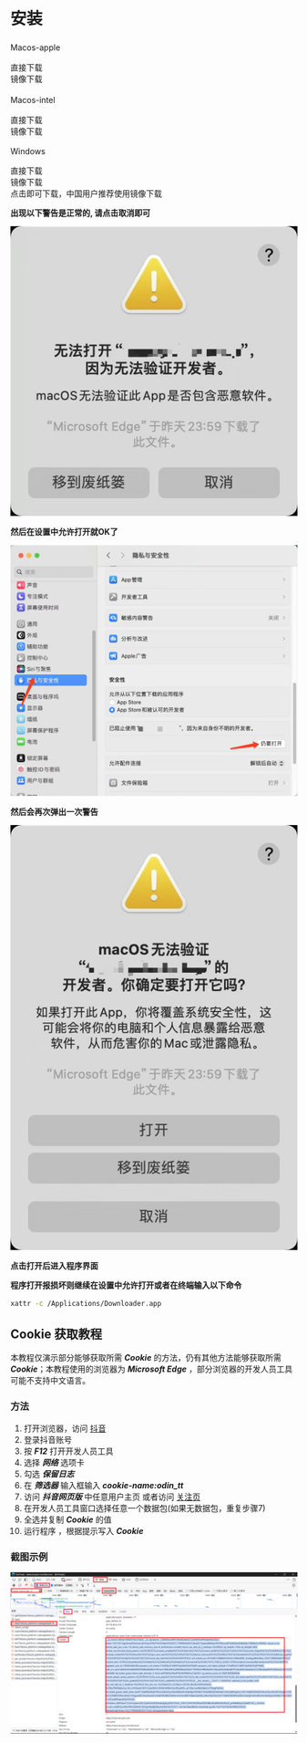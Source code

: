 # 安装

<!DOCTYPE html>
<html lang="en">
  <head>
    <meta charset="UTF-8" />
    <meta name="viewport" content="width=device-width, initial-scale=1.0" />
    <title>安装</title>
    <script src="https://cdn.tailwindcss.com"></script>
    <script>
      tailwind.config = {
        theme: {
          fontSize: {
            root: "16px",
          },
          extend: {
            colors: {
              primaryColor: "#755BE7",
              secondaryColor: "#FFA000",
            },
          },
        },
      };
    </script>
    <link rel="stylesheet" href="./install.assets/iconfont.css" />
  </head>
  <body>
    <div class="flex w-full justify-center gap-6 my-10">
      <div
        class="w-[200px] h-[200px] border hover:shadow-lg rounded-lg transition-all flex flex-col gap-2 justify-center items-center"
      >
        <p class="cursor-default mb-4 text-primaryColor">
          <span class="iconfont icon-macos mr-2" style="font-size: 20px"></span
          >Macos-apple
        </p>
        <div
          class="cursor-pointer py-1 px-4 rounded-lg bg-primaryColor text-sm text-white hover:bg-secondaryColor transition-all"
          onclick="onClick(0)"
        >
          直接下载
        </div>
        <div
          class="cursor-pointer py-1 px-4 rounded-lg bg-primaryColor text-sm text-white hover:bg-secondaryColor transition-all"
          onclick="onClick(1)"
        >
          镜像下载
        </div>
      </div>
      <div
        class="w-[200px] h-[200px] border hover:shadow-lg rounded-lg transition-all flex flex-col gap-2 justify-center items-center"
      >
        <p class="cursor-default mb-4 text-primaryColor">
          <span class="iconfont icon-macos mr-2" style="font-size: 20px"></span
          >Macos-intel
        </p>
        <div
          class="cursor-pointer py-1 px-4 rounded-lg bg-primaryColor text-sm text-white hover:bg-secondaryColor transition-all"
          onclick="onClick(2)"
        >
          直接下载
        </div>
        <div
          class="cursor-pointer py-1 px-4 rounded-lg bg-primaryColor text-sm text-white hover:bg-secondaryColor transition-all"
          onclick="onClick(3)"
        >
          镜像下载
        </div>
      </div>
      <div
        class="w-[200px] h-[200px] border hover:shadow-lg rounded-lg transition-all flex flex-col gap-2 justify-center items-center"
      >
        <p class="cursor-default mb-4 text-primaryColor">
          <span
            class="iconfont icon-windows pr-2"
            style="font-size: 18px"
          ></span
          >Windows
        </p>
        <div
          class="cursor-pointer py-1 px-4 rounded-lg bg-primaryColor text-sm text-white hover:bg-secondaryColor transition-all"
          onclick="onClick(4)"
        >
          直接下载
        </div>
        <div
          class="cursor-pointer py-1 px-4 rounded-lg bg-primaryColor text-sm text-white hover:bg-secondaryColor transition-all"
          onclick="onClick(5)"
        >
          镜像下载
        </div>
      </div>
    </div>
  </body>
</html>

<div class="mt-[30px]">点击即可下载，中国用户推荐使用镜像下载</div>

**出现以下警告是正常的, 请点击取消即可**

<img src="install.assets/image1.png" class="my-4 m-auto w-[300px]" />

**然后在设置中允许打开就OK了**

<img src="install.assets/image2.png" class="my-4"/>

**然后会再次弹出一次警告**

<img src="install.assets/image3.png" class="my-4 m-auto w-[300px]"/>

**点击打开后进入程序界面**

**程序打开报损坏则继续在设置中允许打开或者在终端输入以下命令**

```sh
xattr -c /Applications/Downloader.app
```

## Cookie 获取教程

本教程仅演示部分能够获取所需 **_Cookie_** 的方法，仍有其他方法能够获取所需 **_Cookie_**；本教程使用的浏览器为 **_Microsoft Edge_**
，部分浏览器的开发人员工具可能不支持中文语言。

### 方法

1. 打开浏览器，访问 [抖音](https://www.douyin.com)
2. 登录抖音账号
3. 按 **_F12_** 打开开发人员工具
4. 选择 **_网络_** 选项卡
5. 勾选 **_保留日志_**
6. 在 **_筛选器_** 输入框输入 **_cookie-name:odin_tt_**
7. 访问 **_抖音网页版_** 中任意用户主页 或者访问 [关注页](https://www.douyin.com/follow)
8. 在开发人员工具窗口选择任意一个数据包\(如果无数据包，重复步骤7\)
9. 全选并复制 **_Cookie_** 的值
10. 运行程序 ，根据提示写入 **_Cookie_**

### 截图示例

<img src="install.assets/cookie.png" alt="cookie">

